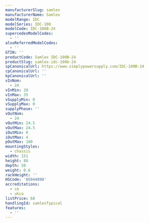 ```yaml
---
manufacturerSlug: samlex
manufacturerName: Samlex
modelRange: IDC
modelSeries: IDC-100
modelCode: IDC-100B-24
supercedesModelCodes:
  - ''
alsoReferredModelCodes:
  - ''
GTIN: ''
productCode: Samlex IDC-100B-24
productSlug: samlex-idc-100b-24
spCanonicalUrl: https://www.simplypowersupply.com/IDC-100B-24
cpCanonicalUrl: ''
kpCanonicalUrl: ''
vInNom:
  - 24
vInMin: 20
vInMax: 35
vSupplyMin: 0
vSupplyMax: 0
supplyPhase: ''
vOutNom:
  - 24
vOutMin: 24.5
vOutMax: 24.5
iOutMin: 0
iOutMax: 4
pOutMax: 100
mountingStyles:
  - chassis
width: 151
height: 88
depth: 50
weight: 0.6
rackHeight: ''
HSCode: '85044090'
accreditations:
  - ce
  - ukca
listPrice: 68
handlingId: samlexTypical
features:
  - ''
---
```

